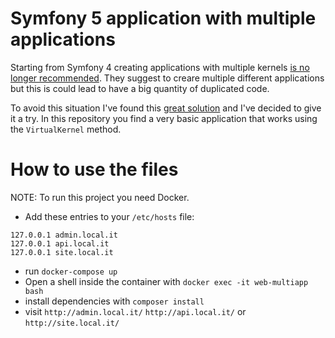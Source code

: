 # Symfony 5 application with multiple applications
Starting from Symfony 4 creating applications with multiple kernels [is no longer recommended](https://symfony.com/doc/current/configuration/multiple_kernels.html).
They suggest to creare multiple different applications but this is could lead to have a big quantity of duplicated code.

To avoid this situation I've found this [great solution](https://github.com/yceruto/symfony-skeleton-vkernel) and I've decided to give it a try. 
In this repository you find a very basic application that works using the `VirtualKernel` method.

# How to use the files  
NOTE: To run this project you need Docker.

- Add these entries to your `/etc/hosts` file:
```
127.0.0.1 admin.local.it
127.0.0.1 api.local.it
127.0.0.1 site.local.it
```
- run `docker-compose up`
- Open a shell inside the container with `docker exec -it web-multiapp bash`
- install dependencies with `composer install`
- visit `http://admin.local.it/` `http://api.local.it/` or `http://site.local.it/`
